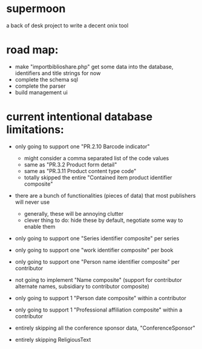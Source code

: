 # supermoon
a back of desk project to write a decent onix tool

# road map:
* make "importbiblioshare.php" get some data into the database, identifiers and title strings for now
* complete the schema sql
* complete the parser
* build management ui



# current intentional database limitations:

* only going to support one "PR.2.10 Barcode indicator"

     * might consider a comma separated list of the code values
     * same as "PR.3.2 Product form detail"
     * same as "PR.3.11 Product content type code"
     * totally skipped the entire "Contained item product identifier composite"

* there are a bunch of functionalities (pieces of data) that most publishers will never use

     * generally, these will be annoying clutter
     * clever thing to do: hide these by default, negotiate some way to enable them

* only going to support one "Series identifier composite" per series

* only going to support one "work identifier composite" per book

* only going to support one "Person name identifier composite" per contributor

* not going to implement "Name composite" (support for contributor alternate names, subsidiary to contributor composite)

* only going to support 1 "Person date composite" within a contributor

* only going to support 1 "Professional affiliation composite" within a contributor

* entirely skipping all the conference sponsor data, "ConferenceSponsor"

* entirely skipping ReligiousText






